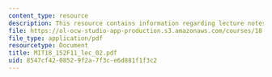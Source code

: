 ```yaml
---
content_type: resource
description: This resource contains information regarding lecture notes.
file: https://ol-ocw-studio-app-production.s3.amazonaws.com/courses/18-152-introduction-to-partial-differential-equations-fall-2011/8547cf4208529f2a7f3ce6d881f1f3c2_MIT18_152F11_lec_02.pdf
file_type: application/pdf
resourcetype: Document
title: MIT18_152F11_lec_02.pdf
uid: 8547cf42-0852-9f2a-7f3c-e6d881f1f3c2
---
```

